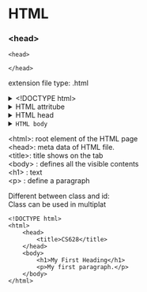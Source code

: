 # HTML

### \<head>

```
<head>

</head>
```

extension file type: .html

<details>

<summary>&#x3C;!DOCTYPE html></summary>

defines this doc is an HTML5 document.

</details>

<details>

<summary>HTML attritube</summary>

style

id

class

</details>

<details>

<summary>HTML head</summary>

`<title>`

`<style>`

`<meta>`

`<link>`

`<script>`

</details>

<details>

<summary><code>HTML body</code></summary>



</details>

\<html>: root element of the HTML page \
\<head>: meta data of HTML file. \
\<title>: title shows on the tab \
\<body> : defines all the visible contents \
\<h1> : text \
\<p> : define a paragraph



Different between class and id:\
Class can be used in multiplat&#x20;



```
<!DOCTYPE html>
<html>
    <head>
        <title>CS628</title>
    </head>
    <body>
        <h1>My First Heading</h1>
        <p>My first paragraph.</p>
    </body>
</html>
```
